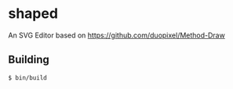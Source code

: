 # shaped

An SVG Editor based on https://github.com/duopixel/Method-Draw

## Building

    $ bin/build
